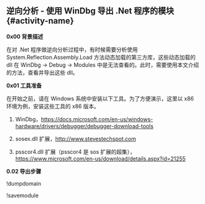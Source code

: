 ## 逆向分析 - 使用 WinDbg 导出 .Net 程序的模块 {#activity-name}

**0x00 背景描述**

在对 .Net 程序做逆向分析过程中，有时候需要分析使用 System.Reflection.Assembly.Load 方法动态加载的第三方库，这些动态加载的 dll 在 WinDbg -&gt; Debug -&gt; Modules 中是无法查看的。此时，需要使用本文介绍的方法，查看并导出这些 dll。

  


**0x01 工具准备**

在开始之前，请在 Windows 系统中安装以下工具。为了方便演示，这里以 x86 环境为例，安装这些工具的 x86 版本。

1. WinDbg，https://docs.microsoft.com/en-us/windows-hardware/drivers/debugger/debugger-download-tools

2. sosex.dll 扩展，http://www.stevestechspot.com

3. psscor4.dll 扩展（psscor4 是 sos 扩展的超集），https://www.microsoft.com/en-us/download/details.aspx?id=21255  

  


**0.02 导出步骤**

!dumpdomain

!savemodule

